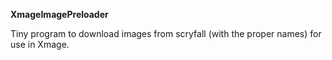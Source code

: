 <b>XmageImagePreloader</b>

Tiny program to download images from scryfall (with the proper names) for use in Xmage.
